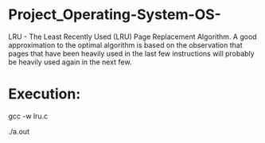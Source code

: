 # Project_Operating-System-OS-
LRU -  The Least Recently Used (LRU) Page Replacement Algorithm. A good approximation to the optimal algorithm is based on the observation that pages that have been heavily used in the last few instructions will probably be heavily used again in the next few.

# Execution:
gcc -w lru.c 

./a.out
